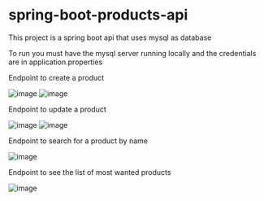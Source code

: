 # spring-boot-products-api

This project is a spring boot api that uses mysql as database

To run you must have the mysql server running locally and the credentials are in application.properties



Endpoint to create a product


![image](https://user-images.githubusercontent.com/75379137/147426054-899853a8-0f82-490e-874a-6a72069b2555.png)
![image](https://user-images.githubusercontent.com/75379137/147426520-f291aef6-9980-4aaa-9d30-6aa655fbfc2a.png)



Endpoint to update a product


![image](https://user-images.githubusercontent.com/75379137/147426611-bd3e3448-c244-4396-a9d7-c76cab708f97.png)
![image](https://user-images.githubusercontent.com/75379137/147426635-4adcdf0f-ff65-4f62-a7f8-175e75efe081.png)



Endpoint to search for a product by name


![image](https://user-images.githubusercontent.com/75379137/147426733-e98c254b-0043-4f1c-b3fe-2218319f58ab.png)



Endpoint to see the list of most wanted products


![image](https://user-images.githubusercontent.com/75379137/147426943-7b0138a0-77a4-46e2-9729-caf911ce32ea.png)
